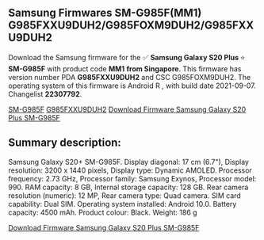 <h2>Samsung Firmwares SM-G985F(MM1) G985FXXU9DUH2/G985FOXM9DUH2/G985FXXU9DUH2</h2>
Download the Samsung firmware for the ✅ <strong>Samsung Galaxy S20 Plus </strong> ⭐ <strong>SM-G985F</strong> with product code <strong>MM1</strong> <strong> from Singapore</strong>. This firmware has version number PDA <strong>G985FXXU9DUH2</strong> and CSC G985FOXM9DUH2. The operating system of this firmware is Android R , with build date 2021-09-07. Changelist <strong>22307792</strong>.


[SM-G985F](https://samfirm.shop/samsung/model/SM-G985F)
[G985FXXU9DUH2](https://samfirm.shop/samsung/pda/G985FXXU9DUH2)
[Download Firmware Samsung Galaxy S20 Plus SM-G985F](https://samfirm.shop/samsung/firmware/454426)
<h2>Summary description:</h2>
<p>Samsung Galaxy S20+ SM-G985F. Display diagonal: 17 cm (6.7"), Display resolution: 3200 x 1440 pixels, Display type: Dynamic AMOLED. Processor frequency: 2.73 GHz, Processor family: Samsung Exynos, Processor model: 990. RAM capacity: 8 GB, Internal storage capacity: 128 GB. Rear camera resolution (numeric): 12 MP, Rear camera type: Quad camera. SIM card capability: Dual SIM. Operating system installed: Android 10.0. Battery capacity: 4500 mAh. Product colour: Black. Weight: 186 g</p>


[Download Firmware Samsung Galaxy S20 Plus SM-G985F](https://samfirm.shop/samsung/firmware/454426)

